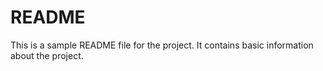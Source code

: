 # README
This is a sample README file for the project.
It contains basic information about the project.
